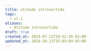 ```yaml
---
title: atitude introvertida
tags:
  - v1.1
aliases:
  - Atitude introvertida
draft: true
created_at: 2024-07-12T19:52:26-03:00
updated_at: 2024-10-12T15:03:04-03:00
---
```

